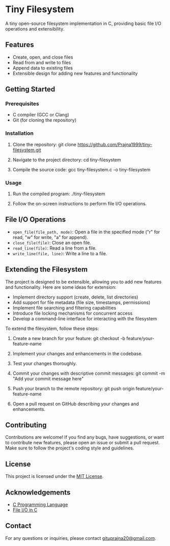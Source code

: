 # Tiny Filesystem

A tiny open-source filesystem implementation in C, providing basic file I/O operations and extensibility.

## Features

- Create, open, and close files
- Read from and write to files
- Append data to existing files
- Extensible design for adding new features and functionality

## Getting Started

### Prerequisites

- C compiler (GCC or Clang)
- Git (for cloning the repository)

### Installation

1. Clone the repository:
git clone https://github.com/Prajna1999/tiny-filesystem.git

2. Navigate to the project directory:
cd tiny-filesystem

3. Compile the source code:
gcc tiny-filesystem.c -o tiny-filesystem

### Usage

1. Run the compiled program:
 ./tiny-filesystem  

2. Follow the on-screen instructions to perform file I/O operations.

## File I/O Operations

- `open_file(file_path, mode)`: Open a file in the specified mode ("r" for read, "w" for write, "a" for append).
- `close_file(file)`: Close an open file.
- `read_line(file)`: Read a line from a file.
- `write_line(file, line)`: Write a line to a file.

## Extending the Filesystem

The project is designed to be extensible, allowing you to add new features and functionality. Here are some ideas for extension:

- Implement directory support (create, delete, list directories)
- Add support for file metadata (file size, timestamps, permissions)
- Implement file searching and filtering capabilities
- Introduce file locking mechanisms for concurrent access
- Develop a command-line interface for interacting with the filesystem

To extend the filesystem, follow these steps:

1. Create a new branch for your feature:
git checkout -b feature/your-feature-name

2. Implement your changes and enhancements in the codebase.

3. Test your changes thoroughly.

4. Commit your changes with descriptive commit messages:
git commit -m "Add your commit message here"

5. Push your branch to the remote repository:
git push origin feature/your-feature-name

6. Open a pull request on GitHub describing your changes and enhancements.

## Contributing

Contributions are welcome! If you find any bugs, have suggestions, or want to contribute new features, please open an issue or submit a pull request. Make sure to follow the project's coding style and guidelines.

## License

This project is licensed under the [MIT License](LICENSE).

## Acknowledgements

- [C Programming Language](https://en.wikipedia.org/wiki/C_(programming_language))
- [File I/O in C](https://www.geeksforgeeks.org/basics-file-handling-c/)

## Contact

For any questions or inquiries, please contact [gituprajna20@gmail.com](mailto:gituprajna20@gmail.com).